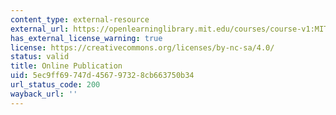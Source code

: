 ```yaml
---
content_type: external-resource
external_url: https://openlearninglibrary.mit.edu/courses/course-v1:MITx+0.501x+2T2019/about
has_external_license_warning: true
license: https://creativecommons.org/licenses/by-nc-sa/4.0/
status: valid
title: Online Publication
uid: 5ec9ff69-747d-4567-9732-8cb663750b34
url_status_code: 200
wayback_url: ''
---
```


